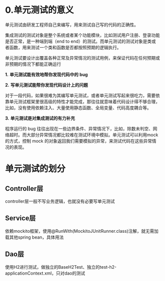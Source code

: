 # 0.单元测试的意义



单元测试由研发工程师自己来编写，用来测试自己写的代码的正确性。

集成测试的测试对象是整个系统或者某个功能模块，比如测试用户注册、登录功能是否正常，是一种端到端（end to end）的测试。而单元测试的测试对象是类或者函数，用来测试一个类和函数是否都按照预期的逻辑执行。



单元测试要设计出覆盖各种正常及异常情况的测试用例，来保证代码在任何预期或非预期的情况下都能正确运行



**1.** **单元测试能有效地帮你发现代码中的** **bug**

**2.** **写单元测试能帮你发现代码设计上的问题**

对于一段代码，如果很难为其编写单元测试，或者单元测试写起来很吃力，需要依靠单元测试框架里很高级的特性才能完成，那往往就意味着代码设计得不够合理，比如，没有使用依赖注入、大量使用静态函数、全局变量、代码高度耦合等。

**3.** **单元测试是对集成测试的有力补充**

程序运行的 bug 往往出现在一些边界条件、异常情况下，比如，除数未判空、网络超时。而大部分异常情况都比较难在测试环境中模拟。单元测试可以利用mock 的方式，控制 mock 的对象返回我们需要模拟的异常，来测试代码在这些异常情况的表现。



# 单元测试的划分

## Controller层

controller层一般不写业务逻辑，也就没有必要写单元测试

## Service层

依赖mockito框架，使用@RunWith(MockitoJUnitRunner.class)注解，就无需加载其他spring bean，具体用法

## Dao层

使用H2进行测试，做独立的BaseH2Test、独立的test-h2-applicationContext.xml，只对dao的测试

